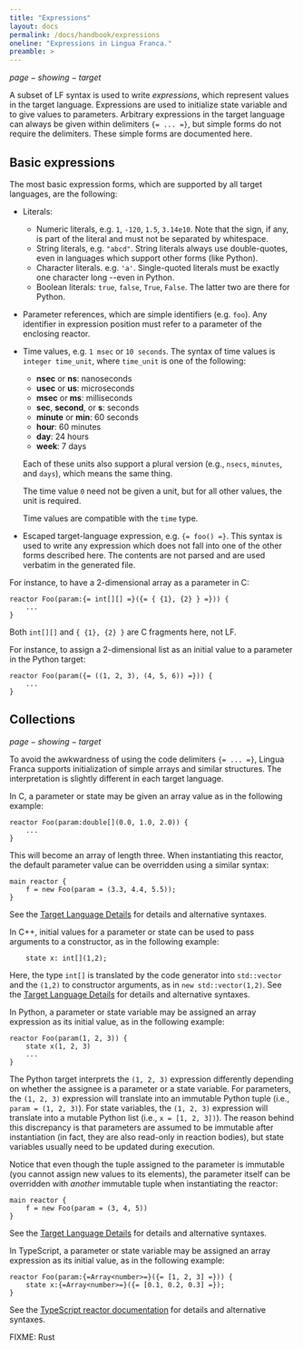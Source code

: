 ```yaml
---
title: "Expressions"
layout: docs
permalink: /docs/handbook/expressions
oneline: "Expressions in Lingua Franca."
preamble: >
---
```


$page-showing-target$

A subset of LF syntax is used to write _expressions_, which represent values in the target language. Expressions are used to initialize state variable and to give values to parameters. Arbitrary expressions in the target language can always be given within delimiters `{= ... =}`, but simple forms do not require the delimiters. These simple forms are documented here.

## Basic expressions

The most basic expression forms, which are supported by all target languages, are the following:

- Literals:
  - Numeric literals, e.g. `1`, `-120`, `1.5`, `3.14e10`. Note that the sign, if any, is part of the literal and must not be separated by whitespace.
  - String literals, e.g. `"abcd"`. String literals always use double-quotes, even in languages which support other forms (like Python).
  - Character literals. e.g. `'a'`. Single-quoted literals must be exactly one character long --even in Python.
  - Boolean literals: `true`, `false`, `True`, `False`. The latter two are there for Python.
- Parameter references, which are simple identifiers (e.g. `foo`). Any identifier in expression position must refer to a parameter of the enclosing reactor.
- Time values, e.g. `1 msec` or `10 seconds`. The syntax of time values is `integer time_unit`, where `time_unit` is one of the following:

  - **nsec** or **ns**: nanoseconds
  - **usec** or **us**: microseconds
  - **msec** or **ms**: milliseconds
  - **sec**, **second**, or **s**: seconds
  - **minute** or **min**: 60 seconds
  - **hour**: 60 minutes
  - **day**: 24 hours
  - **week**: 7 days

  Each of these units also support a plural version (e.g., `nsecs`, `minutes`, and `days`), which means the same thing.

  The time value `0` need not be given a unit, but for all other values, the unit is required.

  Time values are compatible with the `time` type.

- Escaped target-language expression, e.g. `{= foo() =}`. This syntax is used to write any expression which does not fall into one of the other forms described here. The contents are not parsed and are used verbatim in the generated file.

<div class="lf-c">

For instance, to have a 2-dimensional array as a parameter in C:

```
reactor Foo(param:{= int[][] =}({= { {1}, {2} } =})) {
    ...
}
```

Both `int[][]` and `{ {1}, {2} }` are C fragments here, not LF.

</div>

<div class="lf-py">

For instance, to assign a 2-dimensional list as an initial value to a parameter
in the Python target:

```lf-py
reactor Foo(param({= ((1, 2, 3), (4, 5, 6)) =})) {
    ...
}
```

</div>

## Collections

$page-showing-target$

To avoid the awkwardness of using the code delimiters `{= ... =}`, Lingua Franca supports initialization of simple arrays and similar structures. The interpretation is slightly different in each target language.

<div class="lf-c">

In C, a parameter or state may be given an array value as in the following example:

```lf
reactor Foo(param:double[](0.0, 1.0, 2.0)) {
    ...
}
```

This will become an array of length three. When instantiating this reactor, the default parameter value can be overridden using a similar syntax:

```lf
main reactor {
    f = new Foo(param = (3.3, 4.4, 5.5));
}
```

See the [Target Language Details](/docs/handbook/target-language-details) for details and alternative syntaxes.

</div>

<div class="lf-cpp">

In C++, initial values for a parameter or state can be used to pass arguments to a constructor, as in the following example:

```lf-cpp
    state x: int[](1,2);
```

Here, the type `int[]` is translated by the code generator into `std::vector` and the `(1,2)` to constructor arguments, as in `new std::vector(1,2)`. See the [Target Language Details](/docs/handbook/target-language-details) for details and alternative syntaxes.

</div>

<div class="lf-py">

In Python, a parameter or state variable may be assigned an array expression as its initial value, as in the following example:

```lf-py
reactor Foo(param(1, 2, 3)) {
    state x(1, 2, 3)
    ...
}
```

The Python target interprets the `(1, 2, 3)` expression differently depending on
whether the assignee is a parameter or a state variable. For parameters, the
`(1, 2, 3)` expression will translate into an immutable Python tuple (i.e.,
`param = (1, 2, 3)`). For state variables, the `(1, 2, 3)` expression will
translate into a mutable Python list (i.e., `x = [1, 2, 3])`). The reason behind
this discrepancy is that parameters are assumed to be immutable after
instantiation (in fact, they are also read-only in reaction bodies), but state
variables usually need to be updated during execution.

<!-- In Python, `[1, 2, 3]` defines a list, which is mutable, whereas `(1, 2, 3)` defines a tuple, which is not mutable. To support this distinction, both syntaxes are available in Lingua Franca without code delimiters. For example, -->

Notice that even though the tuple assigned to the parameter is immutable (you
cannot assign new values to its elements), the parameter itself can be
overridden with _another_ immutable tuple when instantiating the reactor:

```lf-py
main reactor {
    f = new Foo(param = (3, 4, 5))
}
```

See the [Target Language Details](/docs/handbook/target-language-details) for details and alternative syntaxes.

</div>

<div class="lf-ts">

In TypeScript, a parameter or state variable may be assigned an array expression as its initial value, as in the following example:

```lf-ts
reactor Foo(param:{=Array<number>=}({= [1, 2, 3] =})) {
    state x:{=Array<number>=}({= [0.1, 0.2, 0.3] =});
}
```

See the [TypeScript reactor documentation](/docs/handbook/target-language-details) for details and alternative syntaxes.

</div>

<div class="lf-rs warning">

FIXME: Rust

</div>
